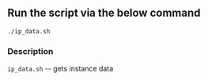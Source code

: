 ## Run the script via the below command

`./ip_data.sh`

### Description

`ip_data.sh` -- gets instance data